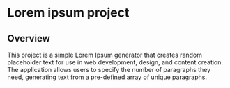 # Lorem ipsum project

## Overview
This project is a simple Lorem Ipsum generator that creates random placeholder text for use in web development, design, and content creation. The application allows users to specify the number of paragraphs they need, generating text from a pre-defined array of unique paragraphs.
